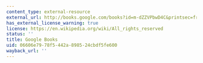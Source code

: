```yaml
---
content_type: external-resource
external_url: http://books.google.com/books?id=m-dZZVPbwD4C&printsec=frontcover
has_external_license_warning: true
license: https://en.wikipedia.org/wiki/All_rights_reserved
status: ''
title: Google Books
uid: 06606e79-78f5-442a-8985-24cbdf5fe600
wayback_url: ''
---
```

